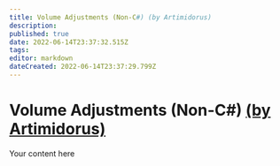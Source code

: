```yaml
---
title: Volume Adjustments (Non-C#) (by Artimidorus)
description: 
published: true
date: 2022-06-14T23:37:32.515Z
tags: 
editor: markdown
dateCreated: 2022-06-14T23:37:29.799Z
---
```


# Volume Adjustments (Non-C#) [(by Artimidorus)](https://www.twitch.tv/artimidorus)
Your content here